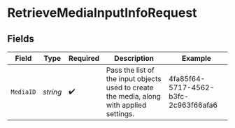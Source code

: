 # RetrieveMediaInputInfoRequest


## Fields

| Field                                                                                     | Type                                                                                      | Required                                                                                  | Description                                                                               | Example                                                                                   |
| ----------------------------------------------------------------------------------------- | ----------------------------------------------------------------------------------------- | ----------------------------------------------------------------------------------------- | ----------------------------------------------------------------------------------------- | ----------------------------------------------------------------------------------------- |
| `MediaID`                                                                                 | *string*                                                                                  | :heavy_check_mark:                                                                        | Pass the list of the input objects used to create the media, along with applied settings. | 4fa85f64-5717-4562-b3fc-2c963f66afa6                                                      |
